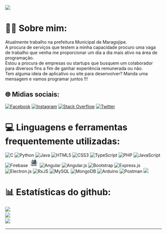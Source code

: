 
[![](https://visitcount.itsvg.in/api?id=atilamagalhaes4&icon=0&color=0)](https://visitcount.itsvg.in)

# :man_technologist: Sobre mim:
Atualmente trabalho na prefeitura Municipal de Maragojipe.<br>A procura de serviços que testem a minha capacidade procuro uma vaga de trabalho que venha me proporcionar um dia a dia mais ativo na área de programação.<br>Estou a procura de empresas ou startups que busquem um colaborador para diversos fins a fim de ganhar experiência remunerada ou não.<br>Tem alguma ideia de aplicativo ou site para desenvolver? Manda uma mensagem e vamos programar juntos !!!


## 🌐 Midias sociais:
[![Facebook](https://img.shields.io/badge/Facebook-%231877F2.svg?logo=Facebook&logoColor=white)](https://facebook.com/atilamagalhaes4) [![Instagram](https://img.shields.io/badge/Instagram-%23E4405F.svg?logo=Instagram&logoColor=white)](https://instagram.com/atilamagalhaes4) [![Stack Overflow](https://img.shields.io/badge/-Stackoverflow-FE7A16?logo=stack-overflow&logoColor=white)](https://stackoverflow.com/users/315235) [![Twitter](https://img.shields.io/badge/Twitter-%231DA1F2.svg?logo=Twitter&logoColor=white)](https://twitter.com/MagalhaesAtila) 

# 💻 Linguagens e ferramentas frequentemente utilizadas:
![C](https://img.shields.io/badge/c-%2300599C.svg?style=for-the-badge&logo=c&logoColor=white) ![Python](https://img.shields.io/badge/python-3670A0?style=for-the-badge&logo=python&logoColor=ffdd54) ![Java](https://img.shields.io/badge/java-%23ED8B00.svg?style=for-the-badge&logo=java&logoColor=white) ![HTML5](https://img.shields.io/badge/html5-%23E34F26.svg?style=for-the-badge&logo=html5&logoColor=white) ![CSS3](https://img.shields.io/badge/css3-%231572B6.svg?style=for-the-badge&logo=css3&logoColor=white) ![TypeScript](https://img.shields.io/badge/typescript-%23007ACC.svg?style=for-the-badge&logo=typescript&logoColor=white) ![PHP](https://img.shields.io/badge/php-%23777BB4.svg?style=for-the-badge&logo=php&logoColor=white) ![JavaScript](https://img.shields.io/badge/javascript-%23323330.svg?style=for-the-badge&logo=javascript&logoColor=%23F7DF1E) ![Firebase](https://img.shields.io/badge/firebase-%23039BE5.svg?style=for-the-badge&logo=firebase)
<img src="https://raw.githubusercontent.com/github/explore/4e78b534204b949518e0115bef9fee5194dcb152/topics/cordova/cordova.png" width="30px"> ![Angular](https://img.shields.io/badge/angular-%23DD0031.svg?style=for-the-badge&logo=angular&logoColor=white) ![Angular.js](https://img.shields.io/badge/angular.js-%23E23237.svg?style=for-the-badge&logo=angularjs&logoColor=white) ![Bootstrap](https://img.shields.io/badge/bootstrap-%23563D7C.svg?style=for-the-badge&logo=bootstrap&logoColor=white) ![Express.js](https://img.shields.io/badge/express.js-%23404d59.svg?style=for-the-badge&logo=express&logoColor=%2361DAFB) ![Electron.js](https://img.shields.io/badge/Electron-191970?style=for-the-badge&logo=Electron&logoColor=white) ![RxJS](https://img.shields.io/badge/rxjs-%23B7178C.svg?style=for-the-badge&logo=reactivex&logoColor=white) ![MySQL](https://img.shields.io/badge/mysql-%2300f.svg?style=for-the-badge&logo=mysql&logoColor=white) ![MongoDB](https://img.shields.io/badge/MongoDB-%234ea94b.svg?style=for-the-badge&logo=mongodb&logoColor=white) ![Arduino](https://img.shields.io/badge/-Arduino-00979D?style=for-the-badge&logo=Arduino&logoColor=white) ![Postman](https://img.shields.io/badge/Postman-FF6C37?style=for-the-badge&logo=postman&logoColor=white) 
<img src="https://user-images.githubusercontent.com/236501/105104854-e5e42e80-5a67-11eb-8cb8-46fccb079062.png" width="100px">
# 📊 Estatísticas do github:

![](https://github-readme-stats.vercel.app/api?username=atilamagalhaes4&theme=onedark&hide_border=false&include_all_commits=true&count_private=true)<br/>
![](https://github-readme-streak-stats.herokuapp.com/?user=atilamagalhaes4&theme=onedark&hide_border=false)<br/>
![](https://github-readme-stats.vercel.app/api/top-langs/?username=atilamagalhaes4&theme=onedark&hide_border=false&include_all_commits=true&count_private=true&layout=compact)

---

<!-- Proudly created with GPRM ( https://gprm.itsvg.in ) -->
